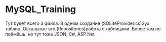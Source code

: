 # MySQL_Training
Тут будет всего 3 файла. В одном создание (SQLiteProvider.cs)2ух таблиц. Остальные это (Repositories)работа с таблицами. Более там не поймёшь. но тут тоже JSON, C#, ASP.Net
